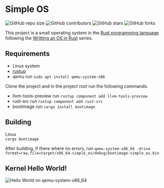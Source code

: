 
# Simple OS

![GitHub repo size](https://img.shields.io/github/repo-size/CMIW/Simple_OS)
![GitHub contributors](https://img.shields.io/github/contributors/CMIW/Simple_OS)
![GitHub stars](https://img.shields.io/github/stars/CMIW/Simple_OS?style=social)
![GitHub forks](https://img.shields.io/github/forks/CMIW/Simple_OS?style=social)

This project is a small operating system in the [Rust programming language](https://www.rust-lang.org/) following the [Writting an OS in Rust](https://os.phil-opp.com/) series.

## Requirements
- Linux system
- [rustup](https://rustup.rs/)
- qemu run ```sudo apt install qemu-system-x86```

Clone the project and in the project root run the following commands.<br>

- llvm-tools-preview run ```rustup component add llvm-tools-preview```
- rust-src run ```rustup component add rust-src```
- bootimage run ```cargo install bootimage```

## Building
Linux<br>
```cargo bootimage```

After building, if there where no errors, run ```qemu-system-x86_64 -drive format=raw,file=target/x86_64-simple_os/debug/bootimage-simple_os.bin```

## Kernel Hello World!
![Hello World on qemu-system-x86_64](https://github.com/CMIW/Simple_OS/blob/main/Kernel-Hello-World!.png)
